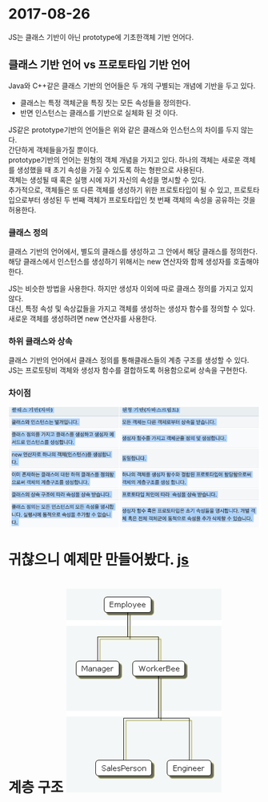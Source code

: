 # 2017-08-26
JS는 클래스 기반이 아닌 prototype에 기초한객체 기반 언어다.<br>
## 클래스 기반 언어 vs 프로토타입 기반 언어
Java와 C++같은 클래스 기반의 언어들은 두 개의 구별되는 개념에 기반을 두고 있다.
<ul>
    <li>클래스는 특정 객체군을 특징 짓는 모든 속성들을 정의한다.</li>
    <li>반면 인스턴스는 클래스를 기반으로 실체화 된 것 이다.</li>
</ul>
JS같은 prototype기반의 언어들은 위와 같은 클래스와 인스턴스의 차이를 두지 않는다.<br>
간단하게 객체들을가질 뿐이다.<br>
prototype기반의 언어는 원형의 객체 개념을 가지고 있다. 하나의 객체는 새로운 객체를 생성했을 때 초기 속성을 가질 수 있도록 하는 형판으로 사용된다.<br>
객체는 생성될 때 혹은 실행 시에 자기 자신의 속성을 명시할 수 있다.<br>
추가적으로, 객체들은 또 다른 객체를 생성하기 위한 프로토타입이 될 수 있고, 프로토타입으로부터 생성된 두 번째 객체가 프로토타입인 첫 번째 객체의 속성을 공유하는 것을 허용한다.<br>

### 클래스 정의
클래스 기반의 언어에서, 별도의 클래스를 생성하고 그 안에서 해당 클래스를 정의한다.<br>
해당 클래스에서 인스턴스를 생성하기 위해서는 new 연산자와 함께 생성자를 호출해야 한다.<br>

JS는 비슷한 방법을 사용한다. 하지만 생성자 이외에 따로 클래스 정의를 가지고 있지 않다.<br>
대신, 특정 속성 및 속상값들을 가지고 객체를 생성하는 생성자 함수를 정의할 수 있다.<br>
새로운 객체를 생성하려면 new 연산자를 사용한다.<br>
### 하위 클래스와 상속
클래스 기반의 언어에서 클래스 정의를 통해클래스들의 계층 구조를 생성할 수 있다.<br>
JS는 프로토탕비 객체와 생성자 함수를 결합하도록 허용함으로써 상속을 구현한다.<br>
### 차이점
![1](1.png)
# 귀찮으니 예제만 만들어봤다. [js](1.js)
# 계층 구조 ![2](2.png)